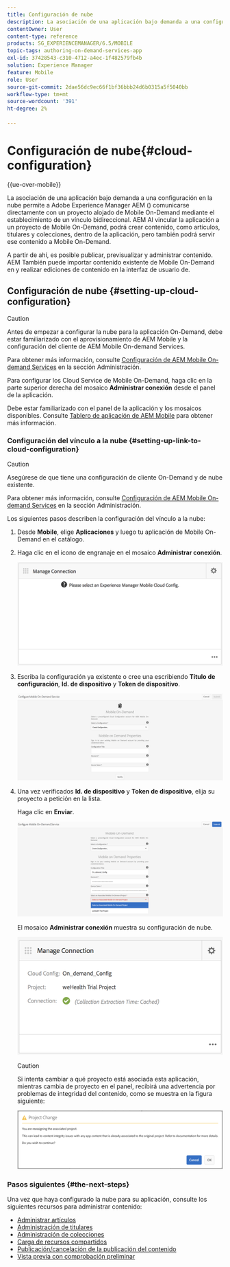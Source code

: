 ```yaml
---
title: Configuración de nube
description: La asociación de una aplicación bajo demanda a una configuración en la nube permite a Adobe Experience Manager AEM () comunicarse directamente con un proyecto alojado de Mobile On-Demand mediante el establecimiento de un vínculo bidireccional. Siga esta página para obtener más información.
contentOwner: User
content-type: reference
products: SG_EXPERIENCEMANAGER/6.5/MOBILE
topic-tags: authoring-on-demand-services-app
exl-id: 37428543-c310-4712-a4ec-1f482579fb4b
solution: Experience Manager
feature: Mobile
role: User
source-git-commit: 2dae56dc9ec66f1bf36bbb24d6b0315a5f5040bb
workflow-type: tm+mt
source-wordcount: '391'
ht-degree: 2%

---
```


# Configuración de nube{#cloud-configuration}

{{ue-over-mobile}}

La asociación de una aplicación bajo demanda a una configuración en la nube permite a Adobe Experience Manager AEM () comunicarse directamente con un proyecto alojado de Mobile On-Demand mediante el establecimiento de un vínculo bidireccional. AEM Al vincular la aplicación a un proyecto de Mobile On-Demand, podrá crear contenido, como artículos, titulares y colecciones, dentro de la aplicación, pero también podrá servir ese contenido a Mobile On-Demand.

A partir de ahí, es posible publicar, previsualizar y administrar contenido. AEM También puede importar contenido existente de Mobile On-Demand en y realizar ediciones de contenido en la interfaz de usuario de.

## Configuración de nube {#setting-up-cloud-configuration}

>[!CAUTION]
>
>Antes de empezar a configurar la nube para la aplicación On-Demand, debe estar familiarizado con el aprovisionamiento de AEM Mobile y la configuración del cliente de AEM Mobile On-demand Services.
>
>Para obtener más información, consulte [Configuración de AEM Mobile On-demand Services](/help/mobile/aem-mobile-setup.md) en la sección Administración.

Para configurar los Cloud Service de Mobile On-Demand, haga clic en la parte superior derecha del mosaico **Administrar conexión** desde el panel de la aplicación.

Debe estar familiarizado con el panel de la aplicación y los mosaicos disponibles. Consulte [Tablero de aplicación de AEM Mobile](/help/mobile/mobile-apps-ondemand-application-dashboard.md) para obtener más información.

### Configuración del vínculo a la nube {#setting-up-link-to-cloud-configuration}

>[!CAUTION]
>
>Asegúrese de que tiene una configuración de cliente On-Demand y de nube existente.
>
>Para obtener más información, consulte [Configuración de AEM Mobile On-demand Services](/help/mobile/aem-mobile-setup.md) en la sección Administración.

Los siguientes pasos describen la configuración del vínculo a la nube:

1. Desde **Mobile**, elige **Aplicaciones** y luego tu aplicación de Mobile On-Demand en el catálogo.
1. Haga clic en el icono de engranaje en el mosaico **Administrar conexión**.

   ![chlimage_1-65](assets/chlimage_1-65.png)

1. Escriba la configuración ya existente o cree una escribiendo **Título de configuración**, **Id. de dispositivo** y **Token de dispositivo**.

   ![chlimage_1-66](assets/chlimage_1-66.png)

1. Una vez verificados **Id. de dispositivo** y **Token de dispositivo**, elija su proyecto a petición en la lista.

   Haga clic en **Enviar**.

   ![chlimage_1-67](assets/chlimage_1-67.png)

   El mosaico **Administrar conexión** muestra su configuración de nube.

   ![chlimage_1-68](assets/chlimage_1-68.png)

   >[!CAUTION]
   >
   >Si intenta cambiar a qué proyecto está asociada esta aplicación, mientras cambia de proyecto en el panel, recibirá una advertencia por problemas de integridad del contenido, como se muestra en la figura siguiente:

   ![chlimage_1-69](assets/chlimage_1-69.png)

### Pasos siguientes {#the-next-steps}

Una vez que haya configurado la nube para su aplicación, consulte los siguientes recursos para administrar contenido:

* [Administrar artículos](/help/mobile/mobile-on-demand-managing-articles.md)
* [Administración de titulares](/help/mobile/mobile-on-demand-managing-banners.md)
* [Administración de colecciones](/help/mobile/mobile-on-demand-managing-collections.md)
* [Carga de recursos compartidos](/help/mobile/mobile-on-demand-shared-resources.md)
* [Publicación/cancelación de la publicación del contenido](/help/mobile/mobile-on-demand-publishing-unpublishing.md)
* [Vista previa con comprobación preliminar](/help/mobile/aem-mobile-manage-ondemand-services.md)
